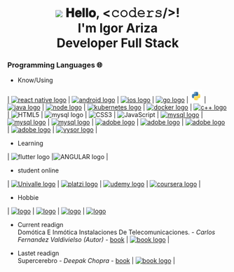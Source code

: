 <h1 align="center">
  <a target="_blank">
    <img src="https://user-images.githubusercontent.com/18409088/129069754-c41e7b3a-8e6c-4a6d-a558-648e7203139f.gif" width="44px" style="max-width:100%;">
  </a>
  𝐇𝐞𝐥𝐥𝐨, &lt;𝚌𝚘𝚍𝚎𝚛𝚜/&gt;! <br> 
  I'm Igor Ariza <br>
  Developer Full Stack
</h1>

### Programming Languages 🌐
- Know/Using

| [<img src="https://user-images.githubusercontent.com/18409088/129100018-c75e1ca5-3c0d-4f2a-949a-2d376aae09be.png" alt="react native logo" width="24">](https://reactnative.dev/)
| [<img src="https://user-images.githubusercontent.com/18409088/129100400-e7f90b17-f86b-418c-987e-6a0ecd0266d9.png" alt="android logo" width="24">](https://android.com/)
| [<img src="https://user-images.githubusercontent.com/18409088/129431609-d5d18123-38ef-4a96-8ecb-6387f673bf20.png" alt="ios logo" width="24">](https://apple.com/) 
| [<img src="https://raw.githubusercontent.com/Delta456/Delta456/master/img/golang.png" alt="go logo" width="38">](https://golang.org/)
| [<img src="https://raw.githubusercontent.com/github/explore/80688e429a7d4ef2fca1e82350fe8e3517d3494d/topics/python/python.png" alt="python logo" width="28">](https://www.python.org/) 
| [<img src="https://user-images.githubusercontent.com/18409088/129103060-491eacf3-f899-489f-bfa8-30a48dce8e2c.png" alt="java logo" width="28">](https://.java.com)
| [<img src="https://user-images.githubusercontent.com/18409088/129431224-fdf06fd0-6459-4fbc-8920-aa3e324759ea.png" alt="node logo" width="28">](https://.com)
| [<img src="https://user-images.githubusercontent.com/18409088/130371521-153cf08c-958b-4775-87b0-42694ec3dd72.png" alt="kubernetes logo" width="28">](https://.com)
| [<img src="https://user-images.githubusercontent.com/18409088/130371581-5ab1814a-a489-4a23-ac2c-e780a416aa3f.png" alt="docker logo" width="38">](https://.com)
| [<img src="https://user-images.githubusercontent.com/18409088/129103285-8a918572-a7c8-4efe-82e6-8d396fa671d3.png" alt="c++ logo" width="28">](https://.java.com)
| ![HTML5](https://img.icons8.com/color/30/html-5.png)
| <img src="https://user-images.githubusercontent.com/18409088/131917347-76b172c2-4d87-4c89-ae98-7d5fd28f97b5.png" alt="mysql logo" width="38">
| ![CSS3](https://img.icons8.com/color/30/css3.png) 
| ![JavaScript](https://img.icons8.com/color/30/javascript.png)
| [<img src="https://user-images.githubusercontent.com/18409088/129264702-596502a1-f211-4777-a2e6-0b759f582988.png" alt="mysql logo" width="24">](https://www.mysql.com/)
| [<img src="https://user-images.githubusercontent.com/18409088/130375655-11dbf253-889b-4da7-97bd-4f2f3913c61d.png" alt="mysql logo" width="30">](https://www.postgresql.com/)
| [<img src="https://user-images.githubusercontent.com/18409088/130375740-1a1fa1da-08e2-453c-81e9-bedc9fdd4ff7.png" alt="mysql logo" width="30">](https://www.firebase.com/)
| [<img src="https://user-images.githubusercontent.com/18409088/129464268-5364c8be-32e4-479c-b8d7-b7af76ba9529.png" alt="adobe logo" width="28">](https://.com)
| [<img src="https://user-images.githubusercontent.com/18409088/129464048-000ca064-ef33-4172-9429-8e710646c6b1.png" alt="adobe logo" width="28">](https://.com)
| [<img src="https://user-images.githubusercontent.com/18409088/129464063-a5fe6a86-7d4f-48bd-be3b-6d6948df0423.png" alt="adobe logo" width="28">](https://.com)
| [<img src="https://user-images.githubusercontent.com/18409088/129464226-5faa4ae8-9f12-4fa2-9893-25546872432a.png" alt="adobe logo" width="48">](https://.com)
| [<img src="https://user-images.githubusercontent.com/18409088/132108357-c97d70cd-149e-41bf-a239-b5fae4ae92f2.png" alt="vysor logo" width="30">](https://www.vysor.io/)
|
<br>
- Learning

| <img src="https://user-images.githubusercontent.com/18409088/131878932-1bbf611f-a6d3-4147-bfa9-2ff699fca043.png" alt="flutter logo" width="48">
|<img src="https://user-images.githubusercontent.com/18409088/134434106-1ae59815-8700-4a81-b069-357de1b3064d.png" alt="ANGULAR logo" width="38">
|

- student online

| [<img src="https://user-images.githubusercontent.com/18409088/131918298-70bbb7eb-8351-4eef-945d-fe536a1726c9.jpg" alt="Univalle logo" width="18">](https://www.univalle.edu.co/)
| [<img src="https://user-images.githubusercontent.com/18409088/131918165-72527a8a-cc01-4243-a398-f7b2ea1fb4f1.jpg" alt="platzi logo" width="32">](https://platzi.com)
| [<img src="https://user-images.githubusercontent.com/18409088/131918882-5d3c9409-3935-42ab-8b6c-f3c372134300.png" alt="udemy logo" width="28">](https://udemy.com)
| [<img src="https://user-images.githubusercontent.com/18409088/131919452-56f2913e-83c5-407f-bf79-35d4a56d3fef.png" alt="coursera logo" width="28">](https://www.coursera.org/)
|

- Hobbie

| [<img src="https://user-images.githubusercontent.com/18409088/129431542-7c12924f-97c9-4b85-be53-295cfd7af335.png" alt=" logo" width="38">](https://)
| [<img src="https://user-images.githubusercontent.com/18409088/129464540-562036b9-986c-4e33-9c62-fa45ddfbd1a0.png" alt=" logo" width="28">](https://.com)
| [<img src="https://user-images.githubusercontent.com/18409088/130371683-29373d81-7c47-4e66-ac93-943a958c0706.png" alt=" logo" width="48">](https://.com)
| [<img src="https://user-images.githubusercontent.com/18409088/130375861-07fb1a0c-1248-46a2-bdcb-56282adfb4a2.png" alt=" logo" width="38">](https://.com)


- Current readign <br>
Domótica E Inmótica Instalaciones De Telecomunicaciones. - *Carlos Fernandez Valdivielso (Autor)* - 
[book](https://www.amazon.es/Domotica-Inmotica-Instalaciones-Telecomunicaciones-Edificaciones/dp/6076225599)
| [<img src="https://user-images.githubusercontent.com/18409088/131766995-e7e25671-d6cc-4ead-a7ba-1719d182a7f2.jpg" alt="book logo" width="28">](https://www.amazon.es/Domotica-Inmotica-Instalaciones-Telecomunicaciones-Edificaciones/dp/6076225599)
|

- Lastet readign <br>
Supercerebro - *Deepak Chopra* - [book](https://www.amazon.com/-/es/Rudolph-Tanzi-Ph-D/dp/0307956830/ref=sr_1_3?__mk_es_US=%C3%85M%C3%85%C5%BD%C3%95%C3%91&crid=3A87X37K64H61&dchild=1&keywords=super+cerebro+deepak+chopra&qid=1628996608&sprefix=super+cere%2Caps%2C314&sr=8-3)
| [<img src="https://user-images.githubusercontent.com/18409088/129465496-16793a8e-eadb-44a3-a2b2-5a89f7ff0301.jpg" alt="book logo" width="28">](https://www.amazon.com/-/es/Rudolph-Tanzi-Ph-D/dp/0307956830/ref=sr_1_3?__mk_es_US=%C3%85M%C3%85%C5%BD%C3%95%C3%91&crid=3A87X37K64H61&dchild=1&keywords=super+cerebro+deepak+chopra&qid=1628996608&sprefix=super+cere%2Caps%2C314&sr=8-3)
|

<!-- [![Igor Ariza GitHub stats](https://github-readme-stats.vercel.app/api?username=igorariza&count_private=true&show_icons=true&theme=radical)](https://github.com/igorariza) -->


